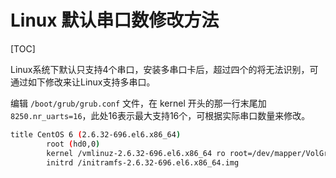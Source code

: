 # Linux 默认串口数修改方法
[TOC]

Linux系统下默认只支持4个串口，安装多串口卡后，超过四个的将无法识别，可通过如下修改来让Linux支持多串口。

编辑 ```/boot/grub/grub.conf``` 文件，在 kernel 开头的那一行末尾加 ``` 8250.nr_uarts=16 ```，此处16表示最大支持16个，可根据实际串口数量来修改。
```bash
title CentOS 6 (2.6.32-696.el6.x86_64)
        root (hd0,0)
        kernel /vmlinuz-2.6.32-696.el6.x86_64 ro root=/dev/mapper/VolGroup-lv_root rd_NO_LUKS LANG=en_US.UTF-8 rd_NO_MD rd_LVM_LV=VolGroup/lv_swap SYSFONT=latarr cyrheb-sun16 crashkernel=auto rd_LVM_LV=VolGroup/lv_root  KEYBOARDTYPE=pc KEYTABBLE=us rd_NO_DM rhgb console=tty0 console=ttyS0,115200n8 8250.nr_uarts=16 quiet
        initrd /initramfs-2.6.32-696.el6.x86_64.img
```
